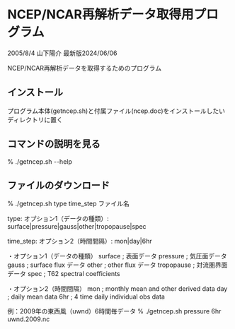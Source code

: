 # NCEP/NCAR再解析データ取得用プログラム

2005/8/4  山下陽介
最新版2024/06/06

NCEP/NCAR再解析データを取得するためのプログラム

## インストール

プログラム本体(getncep.sh)と付属ファイル(ncep.doc)をインストールしたい ディレクトリに置く

## コマンドの説明を見る
% ./getncep.sh --help

## ファイルのダウンロード

% ./getncep.sh type time_step ファイル名

type: オプション1（データの種類）: surface|pressure|gauss|other|tropopause|spec

time_step: オプション2（時間間隔）: mon|day|6hr

・オプション1（データの種類）
surface ;  表面データ
pressure ; 気圧面データ
gauss ; surface flux データ
other ; other flux データ
tropopause ; 対流圏界面データ
spec ; T62 spectral coefficients

・オプション2（時間間隔）
mon ; monthly mean and other derived data
day ; daily mean data
6hr ; 4 time daily individual obs data

例：2009年の東西風（uwnd）6時間毎データ
% ./getncep.sh pressure 6hr uwnd.2009.nc